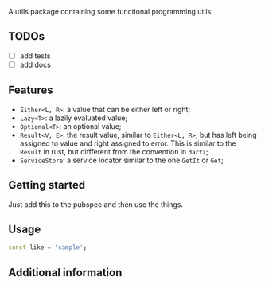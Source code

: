 <!-- 
This README describes the package. If you publish this package to pub.dev,
this README's contents appear on the landing page for your package.

For information about how to write a good package README, see the guide for
[writing package pages](https://dart.dev/guides/libraries/writing-package-pages). 

For general information about developing packages, see the Dart guide for
[creating packages](https://dart.dev/guides/libraries/create-library-packages)
and the Flutter guide for
[developing packages and plugins](https://flutter.dev/developing-packages). 
-->

A utils package containing some functional programming utils.

## TODOs

- [ ] add tests 
- [ ] add docs

## Features

- `Either<L, R>`: a value that can be either left or right;
- `Lazy<T>`: a lazily evaluated value;
- `Optional<T>`: an optional value;
- `Result<V, E>`: the result value, similar to `Either<L, R>`, but has left
  being assigned to value and right assigned to error. This is similar to the
  `Result` in rust, but diffferent from the convention in `dartz`;
- `ServiceStore`: a service locator similar to the one `GetIt` or `Get`;

## Getting started

Just add this to the pubspec and then use the things.

## Usage


```dart
const like = 'sample';
```

## Additional information

